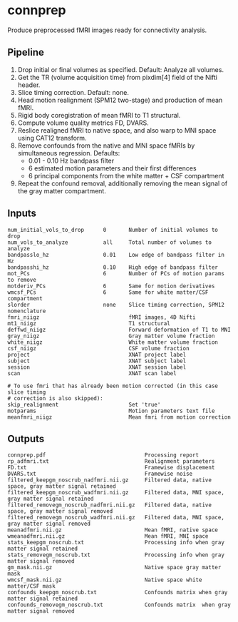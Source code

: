 # connprep

Produce preprocessed fMRI images ready for connectivity analysis.

## Pipeline

1. Drop initial or final volumes as specified. Default: Analyze all volumes.
1. Get the TR (volume acquisition time) from pixdim[4] field of the Nifti header.
1. Slice timing correction. Default: none.
1. Head motion realignment (SPM12 two-stage) and production of mean fMRI.
1. Rigid body coregistration of mean fMRI to T1 structural.
1. Compute volume quality metrics FD, DVARS.
1. Reslice realigned fMRI to native space, and also warp to MNI space using CAT12 transform.
1. Remove confounds from the native and MNI space fMRIs by simultaneous regression. Defaults:
    - 0.01 - 0.10 Hz bandpass filter
	- 6 estimated motion parameters and their first differences
	- 6 principal components from the white matter + CSF compartment
1. Repeat the confound removal, additionally removing the mean signal of the gray matter compartment.

## Inputs

	num_initial_vols_to_drop      0       Number of initial volumes to drop
	num_vols_to_analyze           all     Total number of volumes to analyze
	bandpasslo_hz                 0.01    Low edge of bandpass filter in Hz
	bandpasshi_hz                 0.10    High edge of bandpass filter
	mot_PCs                       6       Number of PCs of motion params to remove
	motderiv_PCs                  6       Same for motion derivatives
	wmcsf_PCs                     6       Same for white matter/CSF compartment
	slorder                       none    Slice timing correction, SPM12 nomenclature 
	fmri_niigz                            fMRI images, 4D Nifti
	mt1_niigz                             T1 structural
	deffwd_niigz                          Forward deformation of T1 to MNI
	gray_niigz                            Gray matter volume fraction
	white_niigz                           White matter volume fraction
	csf_niigz                             CSF volume fraction
	project                               XNAT project label
	subject                               XNAT subject label
	session                               XNAT session label
	scan                                  XNAT scan label
    
    # To use fmri that has already been motion corrected (in this case slice timing
    # correction is also skipped):
    skip_realignment                      Set 'true'
    motparams                             Motion parameters text file
    meanfmri_niigz                        Mean fmri from motion correction


## Outputs

    connprep.pdf                               Processing report
    rp_adfmri.txt                              Realignment parameters
    FD.txt                                     Framewise displacement
    DVARS.txt                                  Framewise noise
    filtered_keepgm_noscrub_nadfmri.nii.gz     Filtered data, native space, gray matter signal retained
    filtered_keepgm_noscrub_wadfmri.nii.gz     Filtered data, MNI space, gray matter signal retained
    filtered_removegm_noscrub_nadfmri.nii.gz   Filtered data, native space, gray matter signal removed
    filtered_removegm_noscrub_wadfmri.nii.gz   Filtered data, MNI space, gray matter signal removed
    meanadfmri.nii.gz                          Mean fMRI, native space
	wmeanadfmri.nii.gz                         Mean fMRI, MNI space
    stats_keepgm_noscrub.txt                   Processing info when gray matter signal retained
    stats_removegm_noscrub.txt                 Processing info when gray matter signal removed
    gm_mask.nii.gz                             Native space gray matter mask
    wmcsf_mask.nii.gz                          Native space white matter/CSF mask
    confounds_keepgm_noscrub.txt               Confounds matrix when gray matter signal retained
    confounds_removegm_noscrub.txt             Confounds matrix  when gray matter signal removed

